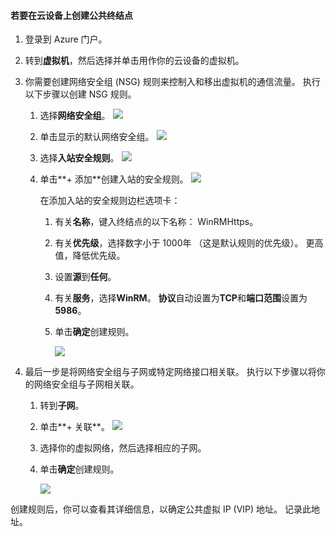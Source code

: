 #### <a name="to-create-public-endpoints-on-the-cloud-appliance"></a>若要在云设备上创建公共终结点

1. 登录到 Azure 门户。
2. 转到**虚拟机**，然后选择并单击用作你的云设备的虚拟机。
    
3. 你需要创建网络安全组 (NSG) 规则来控制入和移出虚拟机的通信流量。 执行以下步骤以创建 NSG 规则。
    1. 选择**网络安全组**。
        ![](./media/storsimple-8000-create-public-endpoints-cloud-appliance/sca-create-public-endpt1.png)

    2. 单击显示的默认网络安全组。
        ![](./media/storsimple-8000-create-public-endpoints-cloud-appliance/sca-create-public-endpt2.png)

    3. 选择**入站安全规则**。
        ![](./media/storsimple-8000-create-public-endpoints-cloud-appliance/sca-create-public-endpt3.png)

    4. 单击**+ 添加**创建入站的安全规则。
        ![](./media/storsimple-8000-create-public-endpoints-cloud-appliance/sca-create-public-endpt4.png)

        在添加入站的安全规则边栏选项卡：

        1. 有关**名称**，键入终结点的以下名称： WinRMHttps。
        
        2. 有关**优先级**，选择数字小于 1000年 （这是默认规则的优先级）。 更高值，降低优先级。

        3. 设置**源**到**任何**。

        4. 有关**服务**，选择**WinRM**。 **协议**自动设置为**TCP**和**端口范围**设置为**5986**。

        5. 单击**确定**创建规则。

            ![](./media/storsimple-8000-create-public-endpoints-cloud-appliance/sca-create-public-endpt5.png)

4. 最后一步是将网络安全组与子网或特定网络接口相关联。 执行以下步骤以将你的网络安全组与子网相关联。
    1. 转到**子网**。
    2. 单击**+ 关联**。
        ![](./media/storsimple-8000-create-public-endpoints-cloud-appliance/sca-create-public-endpt7.png)

    3. 选择你的虚拟网络，然后选择相应的子网。
    4. 单击**确定**创建规则。

        ![](./media/storsimple-8000-create-public-endpoints-cloud-appliance/sca-create-public-endpt11.png)

创建规则后，你可以查看其详细信息，以确定公共虚拟 IP (VIP) 地址。 记录此地址。


